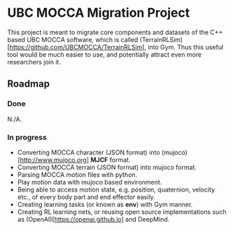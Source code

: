 # UBC MOCCA Migration Project

This project is meant to migrate core components and datasets of the C++ based UBC MOCCA software, which is called (TerrainRLSim)[https://github.com/UBCMOCCA/TerrainRLSim], into Gym. Thus this useful tool would be much easier to use, and potentially attract even more researchers join it.

## Roadmap

### Done

N./A.

### In progress

* Converting MOCCA character (JSON format) into (mujoco)[http://www.mujoco.org] **MJCF** format.
* Converting MOCCA terrain (JSON format) into mujoco format.
* Parsing MOCCA motion files with python.
* Play motion data with mujoco based environment.
* Being able to access motion state, e.g. position, quaternion, velocity etc., of every body part and end effector easily.
* Creating learning tasks (or known as **env**) with Gym manner.
* Creating RL learning nets, or reusing open source implementations such as (OpenAI)[https://openai.github.io] and DeepMind.